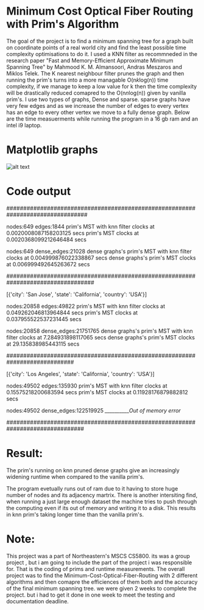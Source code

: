 # Minimum Cost Optical Fiber Routing with Prim's Algorithm

The goal of the project is to find a minimum spanning tree for a graph built on coordinate points of a real world city and find the least possible time complexity optimisations to do it. I used a KNN filter as recommneded in the research paper "Fast and Memory-Efficient Approximate Minimum Spanning Tree" by Mahmood K. M. Almansoori, Andras Meszaros and Miklos Telek. The K nearest neighbour filter prunes the graph  and then running the prim's turns into a more managable O(n*k*log(n)) time complexity, if we manage to keep a low value for k then the time complexity will be drastically reduced comapred to the O(n*n*log(n)) given by vanilla prim's. I use two types of graphs, Dense and sparse. sparse graphs have very few edges and as we increase the number of edges to every vertex has an edge to every other vertex we move to a fully dense graph. Below are the time measuerments while running the program in a 16 gb ram and an intel i9 laptop.



# Matplotlib graphs

![alt text](https://github.com/NithishBhat/Minimum-Cost-Optical-Fiber-Routing-with-Prim-s-Algorithm/blob/main/image.jpg?raw=true)









# Code output

################################################################################

nodes:649 edges:1844
prim's MST with knn filter clocks at 0.0020008087158203125 secs
prim's MST clocks at 0.0020368099212646484 secs
 
 
nodes:649 dense_edges:21028
dense graphs's prim's MST with knn filter clocks at 0.004999876022338867 secs
dense graphs's prim's MST clocks at 0.006999492645263672 secs
 
 
##################################################################################
 
[{'city': 'San Jose', 'state': 'California', 'country': 'USA'}]
 
nodes:20858 edges:49822
prim's MST with knn filter clocks at 0.049262046813964844 secs
prim's MST clocks at 0.037955522537231445 secs
 
nodes:20858 dense_edges:21751765
dense graphs's prim's MST with knn filter clocks at 7.284931898117065 secs
dense graphs's prim's MST clocks at 29.135838985443115 secs
 
 
############################################################################
 
[{'city': 'Los Angeles', 'state': 'California', 'country': 'USA'}]
 
nodes:49502 edges:135930
prim's MST with knn filter clocks at 0.15575218200683594 secs
prim's MST clocks at 0.11928176879882812 secs
 
 
nodes:49502 dense_edges:122519925
*__________Out of memory error*

###############################################################################


# Result:
The prim's running on knn pruned dense graphs give an increasingly widening runtime when compared to the vanilla prim's.


The program evetually runs out of ram due to it having to store huge number of nodes and its adjacency martrix. There is another intersiting find, when running a just large enough dataset the machine tries to push through the computing even if its out of memory and writing it to a disk. This results in knn prim's taking longer time than the vanilla prim's.



# Note:
This project was a part of  Northeastern's MSCS CS5800. its was a group project , but i am going to include the part of the project i was responsible for. That is the coding  of prims and runtime measurements. The overall project was to find the Minimum-Cost-Optical-Fiber-Routing with 2 different algorithms and then comapre the efficiences of them both and the accuracy of the final minimum spanning tree. we were given 2 weeks to complete the project. but i had to get it done in one week to meet the testing and documentation deadline.
